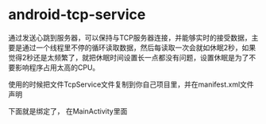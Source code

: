 # android-tcp-service

通过发送心跳到服务器，可以保持与TCP服务器连接，并能够实时的接受数据，主要是通过一个线程里不停的循环读取数据，然后每读取一次会就如休眠2秒，如果觉得2秒还是太频繁了，就把休眠时间设置长一点都没有问题，设置休眠是为了不要影响程序占用太高的CPU。

使用的时候把文件TcpService文件复制到你自己项目里，并在manifest.xml文件声明
<service android:name=".TcpService"></service>

下面就是绑定了，
在MainActivity里面
